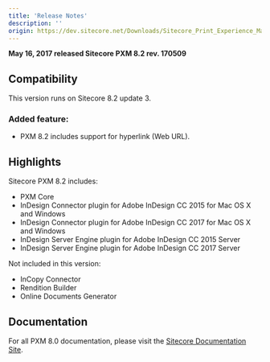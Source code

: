 ```yaml
---
title: 'Release Notes'
description: ''
origin: https://dev.sitecore.net/Downloads/Sitecore_Print_Experience_Manager/82/Sitecore_Print_Experience_Manager_82/Release_Notes
---
```


**May 16, 2017 released Sitecore PXM 8.2 rev. 170509**

## Compatibility

This version runs on Sitecore 8.2 update 3.

### Added feature:

- PXM 8.2 includes support for hyperlink (Web URL).

## Highlights

Sitecore PXM 8.2 includes:

- PXM Core
- InDesign Connector plugin for Adobe InDesign CC 2015 for Mac OS X and Windows
- InDesign Connector plugin for Adobe InDesign CC 2017 for Mac OS X and Windows
- InDesign Server Engine plugin for Adobe InDesign CC 2015 Server
- InDesign Server Engine plugin for Adobe InDesign CC 2017 Server

Not included in this version:

- InCopy Connector
- Rendition Builder
- Online Documents Generator

## Documentation

For all PXM 8.0 documentation, please visit the [Sitecore Documentation Site](https://doc.sitecore.net/print_experience_manager).
